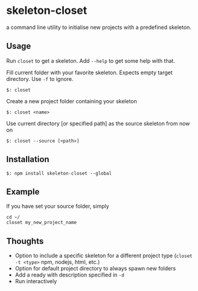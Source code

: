 # skeleton-closet

a command line utility to initialise new projects with a predefined skeleton.

## Usage

Run `closet` to get a skeleton. Add `--help` to get some help with that.

Fill current folder with your favorite skeleton. Expects empty target directory. Use `-f` to ignore.

    $: closet

Create a new project folder containing your skeleton

    $: closet <name>


Use current directory [or specified path] as the source skeleton from now on

    $: closet --source [<path>]

## Installation

    $: npm install skeleton-closet --global

## Example

If you have set your source folder, simply

    cd ~/
    closet my_new_project_name

## Thoughts

  - Option to include a specific skeleton for a different project type (`closet -t <type>` npm, nodejs, html, etc.)
  - Option for default project directory to always spawn new folders
  - Add a ready with description specified in `-d`
  - Run interactively
